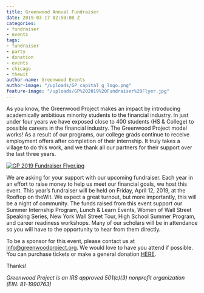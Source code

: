```yaml
---
title: Greenwood Annual Fundraiser
date: 2019-03-17 02:50:00 Z
categories:
- fundraiser
- events
tags:
- fundraiser
- party
- donation
- events
- chicago
- thewit
author-name: Greenwood Events
author-image: "/uploads/GP_capital_g_logo.png"
feature-image: "/uploads/GP%202019%20Fundraiser%20Flyer.jpg"
---
```


As you know, the Greenwood Project makes an impact by introducing academically ambitious minority students to the financial industry. In just under four years we have exposed close to 400 students (HS & College) to possible careers in the financial industry. The Greenwood Project model works! As a result of our programs, our college grads continue to receive employment offers after completion of their internship. It truly takes a village to do this work, and we thank all our partners for their support over the last three years.

[![GP 2019 Fundraiser Flyer.jpg](/uploads/GP%202019%20Fundraiser%20Flyer.jpg)](https://greenwoodfundraiser2019.splashthat.com/)
 
We are asking for your support with our upcoming fundraiser. Each year in an effort to raise money to help us meet our financial goals, we host this event. This year’s fundraiser will be held on Friday, April 12, 2019, at the Rooftop on theWit. We expect a great turnout, but more importantly, this will be a night of community. The funds raised from this event support our Summer Internship Program, Lunch & Learn Events, Women of Wall Street Speaking Series, New York Wall Street Tour, High School Summer Program, and career readiness workshops. Many of our scholars will be in attendance so you will have to the opportunity to hear from them directly. 
 
To be a sponsor for this event, please contact us at info@greenwoodproject.org.  We would love to have you attend if possible. You can purchase tickets or make a general donation [HERE](https://greenwoodfundraiser2019.splashthat.com/). 
 
Thanks!
 
*Greenwood Project is an IRS approved 501(c)(3) nonprofit organization (EIN: 81-1990763)*